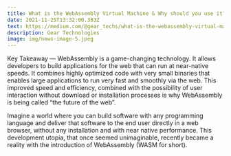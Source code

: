 ```yaml
---
title: What is the WebAssembly Virtual Machine & Why should you use it?
date: 2021-11-25T13:32:00.383Z
text: https://medium.com/@gear_techs/what-is-the-webassembly-virtual-machine-why-should-you-use-it-5bfa521e7880
description: Gear Technologies
image: img/news-image-5.jpeg
---
```

Key Takeaway — WebAssembly is a game-changing technology. It allows developers to build applications for the web that can run at near-native speeds. It combines highly optimized code with very small binaries that enables large applications to run very fast and smoothly via the web. This improved speed and efficiency, combined with the possibility of user interaction without download or installation processes is why WebAssembly is being called “the future of the web”.

Imagine a world where you can build software with any programming language and deliver that software to the end user directly in a web browser, without any installation and with near native performance. This development utopia, that once seemed unimaginable, recently became a reality with the introduction of WebAssembly (WASM for short).